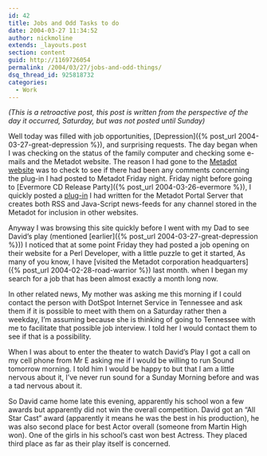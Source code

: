 ```yaml
---
id: 42
title: Jobs and Odd Tasks to do
date: 2004-03-27 11:34:52
author: nickmoline
extends: _layouts.post
section: content
guid: http://1169726054
permalink: /2004/03/27/jobs-and-odd-things/
dsq_thread_id: 925818732
categories:
  - Work
---
```

_(This is a retroactive post, this post is written from the perspective of the day it occurred, Saturday, but was not posted until Sunday)_

Well today was filled with job opportunities, [Depression]({% post_url 2004-03-27-great-depression %}), and surprising requests. The day began when I was checking on the status of the family computer and checking some e-mails and the Metadot website. The reason I had gone to the [Metadot website](http://www.metadot.com/) was to check to see if there had been any comments concerning the plug-in I had posted to Metadot Friday night. Friday night before going to [Evermore CD Release Party]({% post_url 2004-03-26-evermore %}), I quickly posted a [plug-in](http://www.metadot.com/metadot/index.pl?iid=9153&isa=Category) I had written for the Metadot Portal Server that creates both RSS and Java-Script news-feeds for any channel stored in the Metadot for inclusion in other websites.

Anyway I was browsing this site quickly before I went with my Dad to see David&#8217;s play (mentioned [earlier]({% post_url 2004-03-27-great-depression %})) I noticed that at some point Friday they had posted a job opening on their website for a Perl Developer, with a little puzzle to get it started, As many of you know, I have [visited the Metadot corporation headquarters]({% post_url 2004-02-28-road-warrior %}) last month. when I began my search for a job that has been almost exactly a month long now.

In other related news, My mother was asking me this morning if I could contact the person with DotSpot Internet Service in Tennessee and ask them if it is possible to meet with them on a Saturday rather then a weekday, I&#8217;m assuming because she is thinking of going to Tennessee with me to facilitate that possible job interview. I told her I would contact them to see if that is a possibility.

When I was about to enter the theater to watch David&#8217;s Play I got a call on my cell phone from Mr E asking me if I would be willing to run Sound tomorrow morning. I told him I would be happy to but that I am a little nervous about it, I&#8217;ve never run sound for a Sunday Morning before and was a tad nervous about it.

So David came home late this evening, apparently his school won a few awards but apparently did not win the overall competition. David got an &#8220;All Star Cast&#8221; award (apparently it means he was the best in his production), he was also second place for best Actor overall (someone from Martin High won). One of the girls in his school&#8217;s cast won best Actress. They placed third place as far as their play itself is concerned.
